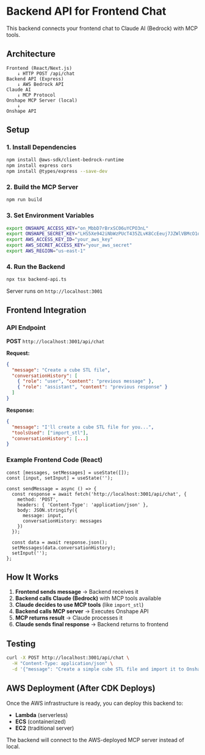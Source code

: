 # Backend API for Frontend Chat

This backend connects your frontend chat to Claude AI (Bedrock) with MCP tools.

## Architecture

```
Frontend (React/Next.js)
    ↓ HTTP POST /api/chat
Backend API (Express)
    ↓ AWS Bedrock API
Claude AI
    ↓ MCP Protocol
Onshape MCP Server (local)
    ↓
Onshape API
```

## Setup

### 1. Install Dependencies

```bash
npm install @aws-sdk/client-bedrock-runtime
npm install express cors
npm install @types/express --save-dev
```

### 2. Build the MCP Server

```bash
npm run build
```

### 3. Set Environment Variables

```bash
export ONSHAPE_ACCESS_KEY="on_MbbD7rBrxSC06uYCPO3nL"
export ONSHAPE_SECRET_KEY="LHS5Xe942iNbWzPUcT435ZLvK8CcEeuj7JZWlVBMcO1ogcTM"
export AWS_ACCESS_KEY_ID="your_aws_key"
export AWS_SECRET_ACCESS_KEY="your_aws_secret"
export AWS_REGION="us-east-1"
```

### 4. Run the Backend

```bash
npx tsx backend-api.ts
```

Server runs on `http://localhost:3001`

## Frontend Integration

### API Endpoint

**POST** `http://localhost:3001/api/chat`

**Request:**
```json
{
  "message": "Create a cube STL file",
  "conversationHistory": [
    { "role": "user", "content": "previous message" },
    { "role": "assistant", "content": "previous response" }
  ]
}
```

**Response:**
```json
{
  "message": "I'll create a cube STL file for you...",
  "toolsUsed": ["import_stl"],
  "conversationHistory": [...]
}
```

### Example Frontend Code (React)

```tsx
const [messages, setMessages] = useState([]);
const [input, setInput] = useState('');

const sendMessage = async () => {
  const response = await fetch('http://localhost:3001/api/chat', {
    method: 'POST',
    headers: { 'Content-Type': 'application/json' },
    body: JSON.stringify({
      message: input,
      conversationHistory: messages
    })
  });

  const data = await response.json();
  setMessages(data.conversationHistory);
  setInput('');
};
```

## How It Works

1. **Frontend sends message** → Backend receives it
2. **Backend calls Claude (Bedrock)** with MCP tools available
3. **Claude decides to use MCP tools** (like `import_stl`)
4. **Backend calls MCP server** → Executes Onshape API
5. **MCP returns result** → Claude processes it
6. **Claude sends final response** → Backend returns to frontend

## Testing

```bash
curl -X POST http://localhost:3001/api/chat \
  -H "Content-Type: application/json" \
  -d '{"message": "Create a simple cube STL file and import it to Onshape"}'
```

## AWS Deployment (After CDK Deploys)

Once the AWS infrastructure is ready, you can deploy this backend to:
- **Lambda** (serverless)
- **ECS** (containerized)
- **EC2** (traditional server)

The backend will connect to the AWS-deployed MCP server instead of local.
